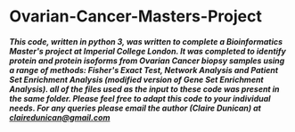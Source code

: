 # Ovarian-Cancer-Masters-Project
##### This code, written in python 3, was written to complete a Bioinformatics Master's project at Imperial College London. It was completed to identify protein and protein isoforms from Ovarian Cancer biopsy samples using a range of methods: Fisher's Exact Test, Network Analysis and Patient Set Enrichment Analysis (modified version of Gene Set Enrichment Analysis). all of the files used as the input to these code was present in the same folder. Please feel free to adapt this code to your individual needs. For any queries please email the author (Claire Dunican) at clairedunican@gmail.com
